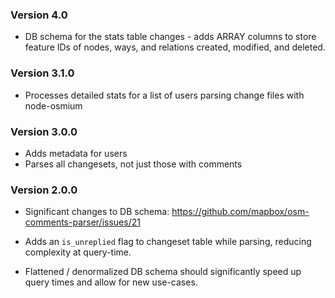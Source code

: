 ### Version 4.0

- DB schema for the stats table changes - adds ARRAY columns to store feature IDs of nodes, ways, and relations created, modified, and deleted.

### Version 3.1.0

 - Processes detailed stats for a list of users parsing change files with node-osmium

### Version 3.0.0

 - Adds metadata for users
 - Parses all changesets, not just those with comments

### Version 2.0.0

 - Significant changes to DB schema: https://github.com/mapbox/osm-comments-parser/issues/21

 - Adds an `is_unreplied` flag to changeset table while parsing, reducing complexity at query-time.

 - Flattened / denormalized DB schema should significantly speed up query times and allow for new use-cases.
